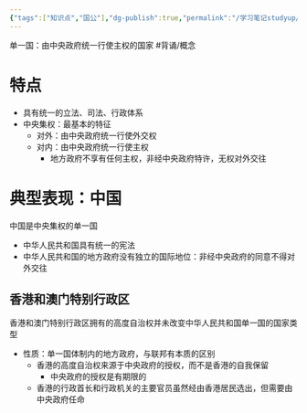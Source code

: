 ```yaml
---
{"tags":["知识点","国公"],"dg-publish":true,"permalink":"/学习笔记studyup/国际公法/单一国/","dgPassFrontmatter":true,"created":"2024-11-04T19:48:39.154+08:00","updated":"2024-11-06T22:19:52.274+08:00"}
---
```


单一国：由中央政府统一行使主权的国家 #背诵/概念 
# 特点
- 具有统一的立法、司法、行政体系
- 中央集权：最基本的特征
	- 对外：由中央政府统一行使外交权
	- 对内：由中央政府统一行使主权
		- 地方政府不享有任何主权，非经中央政府特许，无权对外交往
# 典型表现：中国
中国是中央集权的单一国
- 中华人民共和国具有统一的宪法
- 中华人民共和国的地方政府没有独立的国际地位：非经中央政府的同意不得对外交往
## 香港和澳门特别行政区
香港和澳门特别行政区拥有的高度自治权并未改变中华人民共和国单一国的国家类型
- 性质：单一国体制内的地方政府，与联邦有本质的区别
	- 香港的高度自治权来源于中央政府的授权，而不是香港的自我保留
		- 中央政府的授权是有期限的
	- 香港的行政首长和行政机关的主要官员虽然经由香港居民选出，但需要由中央政府任命
